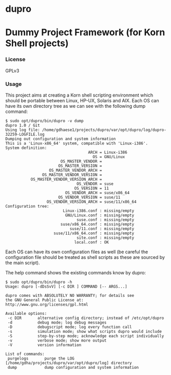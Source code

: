 dupro
=====

# Dummy Project Framework (for Korn Shell projects)

### License

GPLv3

### Usage

This project aims at creating a Korn shell scripting environment which should be portable between Linux, HP-UX, Solaris and AIX.
Each OS can have its own directory tree as we can see with the following dump command:

````
$ sudo opt/dupro/bin/dupro -v dump
dupro 1.0 / Git
Using log file: /home/gdhaese1/projects/dupro/var/opt/dupro/log/dupro-32259-LOGFILE.log
Dumping out configuration and system information
This is a 'Linux-x86_64' system, compatible with 'Linux-i386'.
System definition:
                                    ARCH = Linux-i386
                                      OS = GNU/Linux
                        OS_MASTER_VENDOR =
                       OS_MASTER_VERSION =
                   OS_MASTER_VENDOR_ARCH =
                OS_MASTER_VENDOR_VERSION =
           OS_MASTER_VENDOR_VERSION_ARCH =
                               OS_VENDOR = suse
                              OS_VERSION = 11
                          OS_VENDOR_ARCH = suse/x86_64
                       OS_VENDOR_VERSION = suse/11
                  OS_VENDOR_VERSION_ARCH = suse/11/x86_64
Configuration tree:
                         Linux-i386.conf : missing/empty
                          GNU/Linux.conf : missing/empty
                               suse.conf : missing/empty
                        suse/x86_64.conf : missing/empty
                            suse/11.conf : missing/empty
                     suse/11/x86_64.conf : missing/empty
                               site.conf : missing/empty
                              local.conf : OK

````

Each OS can have its own configuration files as well (be careful the configuration file should be treated as shell scripts as these are sourced by the main script).

The help command shows the existing commands know by dupro:

````
$ sudo opt/dupro/bin/dupro -h
Usage: dupro [-dDsSvV] [-c DIR ] COMMAND [-- ARGS...]

dupro comes with ABSOLUTELY NO WARRANTY; for details see
the GNU General Public License at: http://www.gnu.org/licenses/gpl.html

Available options:
 -c DIR       alternative config directory; instead of /etc/opt/dupro
 -d           debug mode; log debug messages
 -D           debugscript mode; log every function call
 -s           simulation mode; show what scripts dupro would include
 -S           step-by-step mode; acknowledge each script individually
 -v           verbose mode; show more output
 -V           version information

List of commands:
 purgelogs       purge the LOG [/home/gdha/projects/dupro/var/opt/dupro/log] directory
 dump            dump configuration and system information

````



